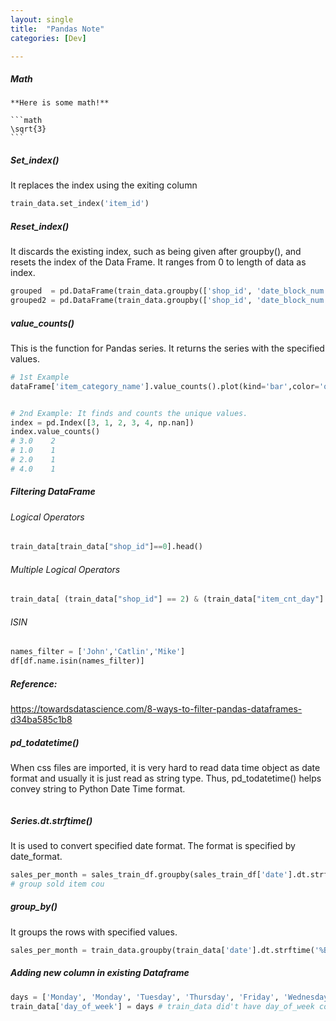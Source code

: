 ```yaml
---
layout: single
title:  "Pandas Note"
categories: [Dev]

---
```


##### Math

````
**Here is some math!**

```math
\sqrt{3}
```
````



##### Set_index()

It replaces the index using the exiting column

```python
train_data.set_index('item_id')
```



##### Reset_index()

It discards the existing index, such as being given after groupby(), and resets the index of the Data Frame. It ranges from 0 to length of data as index.

```python
grouped  = pd.DataFrame(train_data.groupby(['shop_id', 'date_block_num'])['item_cnt_day'].sum().reset_index() )
grouped2 = pd.DataFrame(train_data.groupby(['shop_id', 'date_block_num'])['item_cnt_day'].sum())
```



##### value_counts()

This is the function for Pandas series. It returns the series with the specified values. 

```python
# 1st Example
dataFrame['item_category_name'].value_counts().plot(kind='bar',color='orange', figsize=(20,8))


# 2nd Example: It finds and counts the unique values.
index = pd.Index([3, 1, 2, 3, 4, np.nan])
index.value_counts()
# 3.0    2
# 1.0    1
# 2.0    1
# 4.0    1
```



##### Filtering DataFrame

###### Logical Operators

```python
train_data[train_data["shop_id"]==0].head()
```



###### Multiple Logical Operators

```python
train_data[ (train_data["shop_id"] == 2) & (train_data["item_cnt_day"]!=1) ].head(60)
```



###### ISIN

```python
names_filter = ['John','Catlin','Mike']
df[df.name.isin(names_filter)]
```



##### Reference:

https://towardsdatascience.com/8-ways-to-filter-pandas-dataframes-d34ba585c1b8





##### pd_todatetime()

When css files are imported, it is very hard to read data time object as date format and usually it is just read as string type. Thus, pd_todatetime() helps convey string to Python Date Time format.



```python

```



##### Series.dt.strftime()

It is used to convert specified date format. The format is specified by date_format.

```python
sales_per_month = sales_train_df.groupby(sales_train_df['date'].dt.strftime('%B'))['item_cnt_day'].sum()
# group sold item cou
```



##### group_by()

It groups the rows with specified values.

```python
sales_per_month = train_data.groupby(train_data['date'].dt.strftime('%B'))['item_cnt_day'].sum()
```



##### Adding new column in existing Dataframe

```python
days = ['Monday', 'Monday', 'Tuesday', 'Thursday', 'Friday', 'Wednesday', 'Tuesday']
train_data['day_of_week'] = days # train_data did't have day_of_week column, but now it has days_of_week
```



